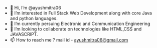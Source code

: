 - 👋 Hi, I’m @ayushmitra06
- 👀 I’m interested in Full Stack Web Development along with core Java and python languages.
- 🌱 I’m currently persuing Electronic and Communication Engineering
- 💞️ I’m looking to collaborate on technologies like HTML,CSS and JAVASCRIPT.
- 📫 How to reach me ? mail id - ayushmitra06@gmail.com

<!---
ayushmitra06/ayushmitra06 is a ✨ special ✨ repository because its `README.md` (this file) appears on your GitHub profile.
You can click the Preview link to take a look at your changes.
--->
